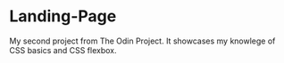 # Landing-Page
My second project from The Odin Project. It showcases my knowlege of CSS basics and CSS flexbox.
